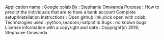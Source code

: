 Application name : Google colab
By : Stephanie Omwanda
Purpose : How to predict the individuals that are to have a bank account
Complete setup/installation instructions : Open github link,click open with colab
Technologies used : python,seaborn,matplotlib
Bugs : no known bugs
License information with a copyright and date : Copyright(c) 2019, Stephanie Omwanda
